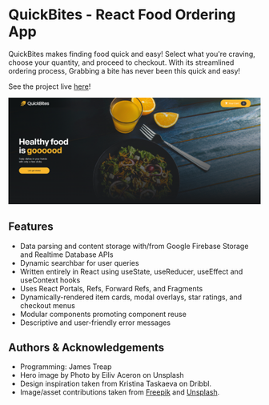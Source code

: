 # QuickBites - React Food Ordering App

QuickBites makes finding food quick and easy! Select what you're craving, choose your quantity, and proceed to checkout. With its streamlined ordering process, Grabbing a bite has never been this quick and easy!

See the project live [here](https://jamestreap.github.io/QuickBites/)!

![Homescreen](/public/images/quickbites.png)

## Features
* Data parsing and content storage with/from Google Firebase Storage and Realtime Database APIs
* Dynamic searchbar for user queries
* Written entirely in React using useState, useReducer, useEffect and useContext hooks
* Uses React Portals, Refs, Forward Refs, and Fragments
* Dynamically-rendered item cards, modal overlays, star ratings, and checkout menus
* Modular components promoting component reuse
* Descriptive and user-friendly error messages

## Authors & Acknowledgements
* Programming: James Treap
* Hero image by Photo by Eiliv Aceron on Unsplash
* Design inspiration taken from Kristina Taskaeva on Dribbl.
* Image/asset contributions taken from [Freepik](https://www.freepik.com/) and [Unsplash](https://unsplash.com/).
